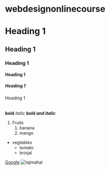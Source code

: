 # webdesignonlinecourse
# Heading 1
## Heading 1
### Heading 1
#### Heading 1
##### Heading 1
###### Heading 1

**bold**
*italic*
***bold and italic***

1. Fruits
    1. banana  
    2. mango
 
 
* vegtables 
    * tomato
    * brinjal
    
[Google](https://www.google.com/)
![tajmahal](https://images.theconversation.com/files/228846/original/file-20180723-189310-1ymcybu.jpg?ixlib=rb-1.1.0&q=45&auto=format&w=754&fit=clip)
